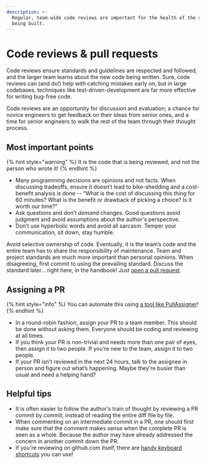 ```yaml
---
description: >-
  Regular, team-wide code reviews are important for the health of the software
  being built.
---
```


# Code reviews & pull requests

Code reviews ensure standards and guidelines are respected and followed, and the larger team learns about the new code being written. Sure, code reviews can \(and do!\) help with catching mistakes early on, but in large codebases, techniques like test-driven-development are far more effective for writing bug-free code.

Code reviews are an opportunity for discussion and evaluation; a chance for novice engineers to get feedback on their ideas from senior ones, and a time for senior engineers to walk the rest of the team through their thought process.

## Most important points

{% hint style="warning" %}
It is the code that is being reviewed, and not the person who wrote it!
{% endhint %}

* Many programming decisions are opinions and not facts. When discussing tradeoffs, ensure it doesn’t lead to bike-shedding and a cost-benefit analysis is done -- “What is the cost of discussing this thing for 60 minutes? What is the benefit or drawback of picking a choice? Is it worth our time?” 
* Ask questions and don’t _demand_ changes. Good questions avoid judgment and avoid assumptions about the author's perspective.
* Don’t use hyperbolic words and avoid all sarcasm. Temper your communication, sit down, stay humble. 

Avoid selective ownership of code. Eventually, it is the team’s code and the entire team has to share the responsibility of maintenance. Team and project standards are much more important than personal opinions. When disagreeing, first commit to using the prevailing standard. Discuss the standard later... right here, in the handbook! Just [open a pull request](https://github.com/obvious/handbook/pulls).

## Assigning a PR

{% hint style="info" %}
You can automate this using [a tool like PullAssigner](https://pullpanda.com/assigner/)!
{% endhint %}

* In a round-robin fashion, assign your PR to a team member. This should be done without asking them. Everyone should be coding and reviewing at all times. 
* If you think your PR is non-trivial and needs more than one pair of eyes, then assign it to two people. If you’re new to the team, assign it to two people.
* If your PR isn’t reviewed in the next 24 hours, talk to the assignee in person and figure out what’s happening. Maybe they're busier than usual and need a helping hand?

## Helpful tips

* It is often easier to follow the author's train of thought by reviewing a PR commit by commit, instead of reading the entire diff file by file.
* When commenting on an intermediate commit in a PR, one should first make sure that the comment makes sense when the complete PR is seen as a whole. Because the author may have already addressed the concern in another commit down the PR.
* If you're reviewing on github.com itself, there are [handy keyboard shortcuts](https://help.github.com/en/github/getting-started-with-github/keyboard-shortcuts#changes-in-pull-requests) you can use! 

